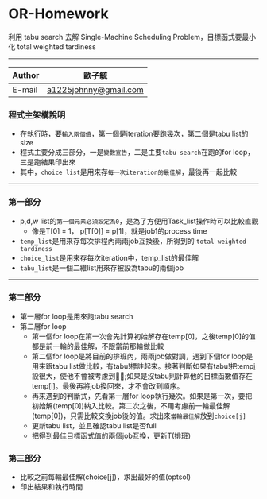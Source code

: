 # OR-Homework
利用 tabu search 去解 Single-Machine Scheduling Problem，目標函式要最小化 total weighted tardiness
	
*****
|Author|歐子毓|
|---|---
|E-mail|a1225johnny@gmail.com

### 程式主架構說明
- 在執行時，要``輸入兩個值``，第一個是iteration要跑幾次，第二個是tabu list的size
- 程式主要分成三部分，一是``變數宣告``，二是主要``tabu search``在跑的for loop，三是跑結果印出來
- 其中，``choice list``是用來存``每一次iteration的最佳解``，最後再一起比較

*****
### 第一部分
* p,d,w list的``第一個元素必須設定為0``，是為了方便用Task_list操作時可以比較直觀
  * 像是T[0] = 1， p[T[0]] = p[1]，就是job1的process time
* ``temp_list``是用來存每次排程內兩兩job互換後，所得到的 ``total weighted tardiness``
* ``choice_list``是用來存每次iteration中，temp_list的最佳解
* ``tabu_list``是一個二維list用來存被設為tabu的兩個job

*****
### 第二部分
* 第一層for loop是用來跑tabu search
* 第二層for loop
    * 第一個for loop在第一次會先計算初始解存在temp[0]，之後temp[0]的值都是前一輪的最佳解，不跟當前那輪做比較
    * 第二個for loop是將目前的排班內，兩兩job做對調，遇到下個for loop是用來跟tabu list做比較，有tabu!標註起來。接著判斷如果有tabu!把temp[i](目標函數值)設很大，使他不會被考慮到;如果是沒tabu則計算他的目標函數值存在temp[i]。最後再將job換回來，才不會改到順序。
    * 再來遇到的判斷式，先看第一層for loop執行幾次。如果是第一次，要把初始解(temp[0])納入比較。第二次之後，不用考慮前一輪最佳解(temp[0])，只需比較交換job後的值。求出來``當輪最佳解``放到``choice[j]``
    * 更新tabu list，並且確認tabu list是否full
    * 把得到最佳目標函式值的兩個job互換，更新T(排班)

### 第三部分
* 比較之前每輪最佳解(choice[j])，求出最好的值(optsol)
* 印出結果和執行時間
